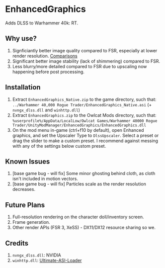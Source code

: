 # EnhancedGraphics

Adds DLSS to Warhammer 40k: RT.

## Why use?

1. Signficiantly better image quality compared to FSR, especially at lower render resolution. [Comparisons](https://imgsli.com/MzI2NzMw/2/5)
2. Significant better image stability (lack of shimmering) compared to FSR.
3. Less blurry/more detailed compared to FSR due to upscaling now happening before post processing.

## Installation

1. Extract `EnhancedGraphics_Native.zip` to the game directory, such that: `../Warhammer 40,000 Rogue Trader/EnhancedGraphics_Native.asi` (+ `nvngx_dlss.dll` and `winhttp.dll`)
2. Extract `EnhancedGraphics.zip` to the Owlcat Mods directory, such that: `%userprofile%/AppData/LocalLow/Owlcat Games/Warhammer 40000 Rogue Trader/UnityModManager/EnhancedGraphics/EnhancedGraphics.dll`
3. On the mod menu in-game (ctrl+f10 by default), open Enhanced graphics, and set the Upscaler Type to `DlssUpscaler`. Select a preset or drag the slider to make a custom preset. I recommend against messing with any of the settings below custom preset.

## Known Issues

1. [base game bug - will fix] Some minor ghosting behind cloth, as cloth isn't included in motion vectors.
2. [base game bug - will fix] Particles scale as the render resolution decreases.

## Future Plans

1. Full-resolution rendering on the character doll/inventory screen.
2. Frame generation.
3. Other render APIs (FSR 3, XeSS) - DX11/DX12 resource sharing so we.

## Credits

1. `nvngx_dlss.dll`: NVIDIA
2. `winhttp.dll`: [Ultimate-ASI-Loader](https://github.com/ThirteenAG/Ultimate-ASI-Loader/releases)